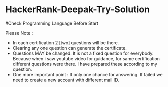 # HackerRank-Deepak-Try-Solution
#Check Programming Language Before Start

Please Note :
- In each certification 2 [two] questions will be there. 
- Clearing any one question can generate the certificate.
- Questions MAY be changed. It is not a fixed question for everybody. Because when i saw youtube video for guidance, for same certification different questions were there.  I have prepared these according to my question.
- One more important point : It only one chance for answering. If failed we need to create a new account with different mail ID.
